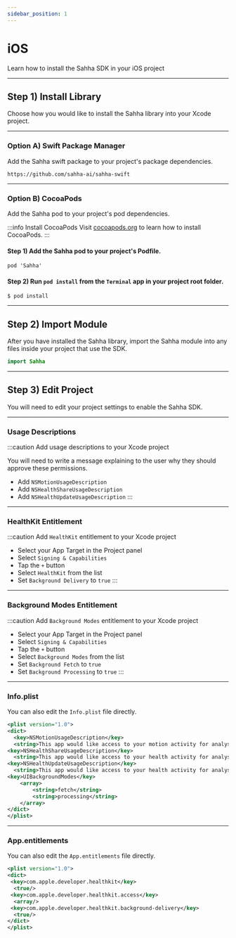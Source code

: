 ```yaml
---
sidebar_position: 1
---
```


# iOS

Learn how to install the Sahha SDK in your iOS project

---

## Step 1) Install Library

Choose how you would like to install the Sahha library into your Xcode project.

---


### Option A) Swift Package Manager

Add the Sahha swift package to your project's package dependencies.

```text title="Swift Package Manager"
https://github.com/sahha-ai/sahha-swift
```

---

### Option B) CocoaPods

Add the Sahha pod to your project's pod dependencies.

:::info Install CocoaPods
Visit <a href="https://cocoapods.org/https://cocoapods.org/" target="_blank">cocoapods.org</a> to learn how to install CocoaPods.
:::

#### Step 1) Add the Sahha pod to your project's Podfile.

```text title="Podfile"
pod 'Sahha'
```

#### Step 2) Run `pod install` from the `Terminal` app in your project root folder.

```text title="Terminal"
$ pod install
```

***

## Step 2) Import Module

After you have installed the Sahha library, import the Sahha module into any files inside your project that use the SDK.

```swift title="App.swift"
import Sahha
```

***

## Step 3) Edit Project

You will need to edit your project settings to enable the Sahha SDK.

***

### Usage Descriptions

:::caution Add usage descriptions to your Xcode project

You will need to write a message explaining to the user why they should approve these permissions.

- Add `NSMotionUsageDescription`
- Add `NSHealthShareUsageDescription`
- Add `NSHealthUpdateUsageDescription`
:::

***

### HealthKit Entitlement

:::caution Add `HealthKit` entitlement to your Xcode project

- Select your App Target in the Project panel
- Select `Signing & Capabilities`
- Tap the `+` button
- Select `HealthKit` from the list
- Set `Background Delivery` to `true`
:::

***

### Background Modes Entitlement

:::caution Add `Background Modes` entitlement to your Xcode project

- Select your App Target in the Project panel
- Select `Signing & Capabilities`
- Tap the `+` button
- Select `Background Modes` from the list
- Set `Background Fetch` to `true`
- Set `Background Processing` to `true`
:::

***

### Info.plist

You can also edit the `Info.plist` file directly.

```xml title="Info.plist"
<plist version="1.0">
<dict>
  <key>NSMotionUsageDescription</key>
  <string>This app would like access to your motion activity for analysis.</string>
<key>NSHealthShareUsageDescription</key>
  <string>This app would like access to your health activity for analysis.</string>
<key>NSHealthUpdateUsageDescription</key>
  <string>This app would like access to your health activity for analysis.</string>
<key>UIBackgroundModes</key>
	<array>
		<string>fetch</string>
		<string>processing</string>
	</array>
</dict>
</plist>
```

***

### App.entitlements

You can also edit the `App.entitlements` file directly.

```xml title="App.entitlements"
<plist version="1.0">
<dict>
 <key>com.apple.developer.healthkit</key>
  <true/>
 <key>com.apple.developer.healthkit.access</key>
  <array/>
 <key>com.apple.developer.healthkit.background-delivery</key>
  <true/>
</dict>
</plist>
```